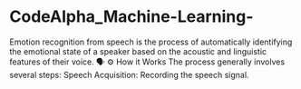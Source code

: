 # CodeAlpha_Machine-Learning-
Emotion recognition from speech is the process of automatically identifying the emotional state of a speaker based on the acoustic and linguistic features of their voice. 🗣️ ⚙️ How it Works The process generally involves several steps: Speech Acquisition: Recording the speech signal. 

